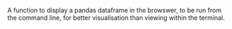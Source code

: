 A function to display a pandas dataframe in the browswer, to be run from the
command line, for better visualisation than viewing within the terminal.